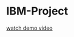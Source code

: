 # IBM-Project
[watch demo video](https://drive.google.com/file/d/1-Cy04mM5qwx-2NdwIerlVlaI7_Ij9sh2/view?usp=drivesdk)
